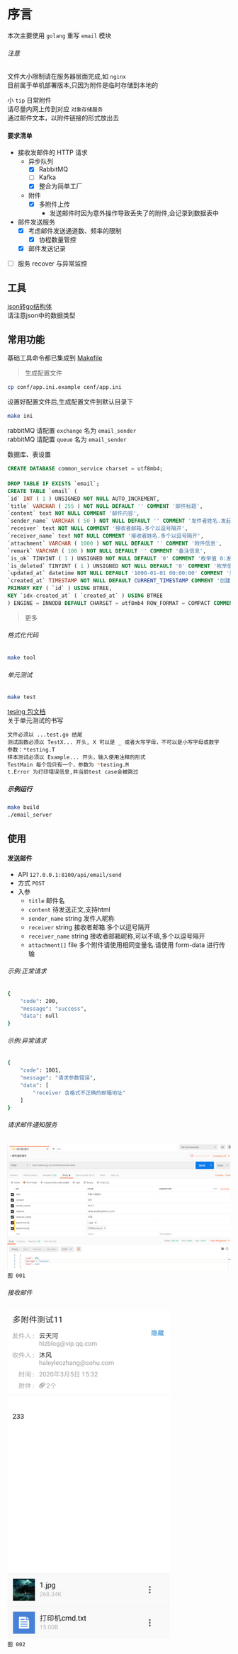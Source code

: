 # 序言
本次主要使用 `golang` 重写 `email` 模块    

###### 注意
文件大小限制请在服务器层面完成,如 `nginx`  
目前属于单机部署版本,只因为附件是临时存储到本地的 

小 `tip` 日常附件  
请尽量内网上传到对应 `对象存储服务`  
通过邮件文本，以附件链接的形式放出去  

#### 要求清单

* 接收发邮件的 HTTP 请求
    - 异步队列
        - [x] RabbitMQ
        - [ ] Kafka
        - [x] 整合为简单工厂
    - 附件
        - [x] 多附件上传
            - 发送邮件时因为意外操作导致丢失了的附件,会记录到数据表中
* 邮件发送服务
    - [x] 考虑邮件发送通道数、频率的限制
        - [x] 协程数量管控
    - [x] 邮件发送记录
* [ ] 服务 recover 与异常监控

## 工具

[json转go结构体](https://www.sojson.com/json/json2go.html)  
请注意json中的数据类型  

## 常用功能
基础工具命令都已集成到 [Makefile](Makefile)

> 生成配置文件

~~~bash
cp conf/app.ini.example conf/app.ini  
~~~

设置好配置文件后,生成配置文件到默认目录下

~~~bash
make ini
~~~


rabbitMQ 请配置 `exchange` 名为 `email_sender`  
rabbitMQ 请配置 `queue` 名为 `email_sender`  

数据库、表设置  
~~~sql
CREATE DATABASE common_service charset = utf8mb4;

DROP TABLE IF EXISTS `email`;
CREATE TABLE `email` (
`id` INT ( 1 ) UNSIGNED NOT NULL AUTO_INCREMENT,
`title` VARCHAR ( 255 ) NOT NULL DEFAULT '' COMMENT '邮件标题',
`content` text NOT NULL COMMENT '邮件内容',
`sender_name` VARCHAR ( 50 ) NOT NULL DEFAULT '' COMMENT '发件者姓名.发起方自定义',
`receiver` text NOT NULL COMMENT '接收者邮箱.多个以逗号隔开',
`receiver_name` text NOT NULL COMMENT '接收者姓名.多个以逗号隔开',
`attachment` VARCHAR ( 1000 ) NOT NULL DEFAULT '' COMMENT '附件信息',
`remark` VARCHAR ( 100 ) NOT NULL DEFAULT '' COMMENT '备注信息',
`is_ok` TINYINT ( 1 ) UNSIGNED NOT NULL DEFAULT '0' COMMENT '枚举值 0:发送成功,1:发送失败',
`is_deleted` TINYINT ( 1 ) UNSIGNED NOT NULL DEFAULT '0' COMMENT '枚举值 0:正常,1:删除',
`updated_at` datetime NOT NULL DEFAULT '1000-01-01 00:00:00' COMMENT '更新时间',
`created_at` TIMESTAMP NOT NULL DEFAULT CURRENT_TIMESTAMP COMMENT '创建时间',
PRIMARY KEY ( `id` ) USING BTREE,
KEY `idx-created_at` ( `created_at` ) USING BTREE 
) ENGINE = INNODB DEFAULT CHARSET = utf8mb4 ROW_FORMAT = COMPACT COMMENT = '邮件服务';
~~~

> 更多

###### 格式化代码

~~~bash
make tool
~~~

###### 单元测试

~~~bash
make test
~~~

[tesing 包文档](https://golang.google.cn/pkg/testing/)  
关于单元测试的书写  

~~~bash
文件必须以 ...test.go 结尾
测试函数必须以 TestX... 开头, X 可以是 _ 或者大写字母，不可以是小写字母或数字
参数：*testing.T
样本测试必须以 Example... 开头，输入使用注释的形式
TestMain 每个包只有一个，参数为 *testing.M
t.Error 为打印错误信息,并当前test case会被跳过
~~~

##### 示例运行

~~~bash
make build
./email_server
~~~

## 使用

#### 发送邮件

- API `127.0.0.1:8100/api/email/send`  
- 方式 `POST`
- 入参
    - `title` 邮件名
    - `content` 待发送正文,支持html
    - `sender_name` string 发件人昵称
    - `receiver` string 接收者邮箱.多个以逗号隔开
    - `receiver_name` string 接收者邮箱昵称,可以不填,多个以逗号隔开
    - `attachment[]` file 多个附件请使用相同变量名.请使用 form-data 进行传输

###### 示例:正常请求

~~~bash
{
    "code": 200,
    "message": "success",
    "data": null
}
~~~

###### 示例:异常请求

~~~bash
{
    "code": 1001,
    "message": "请求参数错误",
    "data": [
        "receiver 含格式不正确的邮箱地址"
    ]
}
~~~

###### 请求邮件通知服务

![](reademe/img/001.png)  
`图 001`  

###### 接收邮件

![](reademe/img/002.png)  
`图 002`  